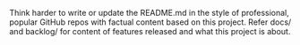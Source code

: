 Think harder to write or update the README.md in the style of professional, popular GitHub repos with factual content based on this project. Refer docs/ and backlog/ for content of features released and what this project is about.